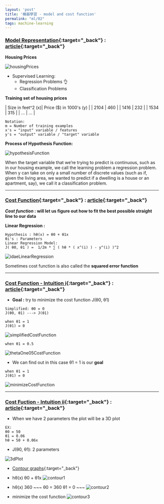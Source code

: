 ```yaml
---
layout: 'post'
title: '機器學習 - model and cost function'
permalink: "ml/02"
tags: machine-learning
---
```


### [Model Representation](https://www.coursera.org/learn/machine-learning/lecture/db3jS/model-representation){:target="_back"} : [article](https://www.coursera.org/learn/machine-learning/supplement/cRa2m/model-representation){:target="_back"}
>
__Housing Prices__
>
![housingPrices][housing-prices]
- Supervised Learning:
   - Regression Problems :ok_hand:
   - Classification Problems

>
__Training set of housing prices__
>
| Size in feet^2 (x)| Price ($) in 1000's (y) |
| 2104 | 460 |
| 1416 | 232 |
| 1534 | 315 |
| ... | ... |
>
~~~
Notation:
m = Number of training examples
x's = "input" variable / features
y's = "output" variable / "target" variable
~~~
> 
**Process of Hypothesis Function:**
>
![hypothesisFunction][hypothesis-function]
>
When the target variable that we’re trying to predict is continuous, such as in our housing example, we call the learning problem a regression problem. When y can take on only a small number of discrete values (such as if, given the living area, we wanted to predict if a dwelling is a house or an apartment, say), we call it a classification problem.

---
>

### [Cost Function](https://www.coursera.org/learn/machine-learning/lecture/rkTp3/cost-function){:target="_back"} : [article](https://www.coursera.org/learn/machine-learning/supplement/nhzyF/cost-function){:target="_back"}

>
   **_Cost function_ : will let us figure out how to fit the best possible straight line to our data**

>
__Linear Regression :__
~~~
Hypothesis : hθ(x) = θ0 + θ1x
θi's : Parameters
Linear Regression Model:
J( θ0, θ1 ) =  1/2m * ∑ ( hθ * ( x^(i) ) - y^(i) )^2
~~~
> 
![idaeLinearRegression][idea-linear-regression]
> 
Sometimes cost function is also called the __squared error function__

---
>

### [Cost Function - Intuition i](https://www.coursera.org/learn/machine-learning/lecture/N09c6/cost-function-intuition-i){:target="_back"} : [article](https://www.coursera.org/learn/machine-learning/supplement/u3qF5/cost-function-intuition-i){:target="_back"}

>
- __Goal :__ try to minimize the cost function J(θ0, θ1)
>
   ~~~
Simplified: θ0 = 0
J(θ0, θ1) ---> J(θ1)
~~~
~~~
when θ1 = 1
J(θ1) = 0
~~~
>
   ![simplifiedCostFunction][simplified-cost-function]
~~~
when θ1 = 0.5
~~~
   ![thetaOne05CostFunction][thetaOne0.5-cost-function]

>
- We can find out in this case θ1 = 1 is our **goal**
>
   ~~~
when θ1 = 1
J(θ1) = 0
~~~
>
   ![minimizeCostFunction][minimize-cost-function]

---
>

### [Cost Fuction - Intuition ii](https://www.coursera.org/learn/machine-learning/lecture/nwpe2/cost-function-intuition-ii){:target="_back"} : [article](https://www.coursera.org/learn/machine-learning/supplement/9SEeJ/cost-function-intuition-ii){:target="_back"}

> 
- When we have 2 parameters the plot will be a 3D plot 
>
   ~~~
EX:
θ0 = 50
θ1 = 0.06
hθ = 50 + 0.06x
~~~
>
- J(θ0, θ1): 2 parameters
>
![3dPlot][3d-plot]

>
- [Contour graphs][contour-maps]{:target="_back"}
>
   - hθ(x) θ0 + θ1x
   ![contour1][contour-1]
>
   - hθ(x) 360
    ~~~
θ0 = 360
θ1 = 0
    ~~~
 ![contour2][contour-2]
>
   - minimize the cost function 
   ![contour3][contour-3]




[housing-prices]: https://2.bp.blogspot.com/-hLzpkK0ki_0/Wnvx-hb-CbI/AAAAAAAAGr8/RUXx7lffmYE5KVobjun1wfiU3Tl5LqOSQCLcBGAs/s640/ml1.png

[hypothesis-function]: https://d3c33hcgiwev3.cloudfront.net/imageAssetProxy.v1/H6qTdZmYEeaagxL7xdFKxA_2f0f671110e8f7446bb2b5b2f75a8874_Screenshot-2016-10-23-20.14.58.png?expiry=1561075200000&hmac=rPmq4h26hvSz5mlGIVGUjaT-3hSCR8EchYPXzYUhBho

[idea-linear-regression]: https://d3c33hcgiwev3.cloudfront.net/imageAssetProxy.v1/R2YF5Lj3EeajLxLfjQiSjg_110c901f58043f995a35b31431935290_Screen-Shot-2016-12-02-at-5.23.31-PM.png?expiry=1561075200000&hmac=N2MOILik4blFUbiBiNchuggHJo5NKHonwtBFsoEjsj0

[simplified-cost-function]: https://d3c33hcgiwev3.cloudfront.net/imageAssetProxy.v1/_B8TJZtREea33w76dwnDIg_3e3d4433e32478f8df446d0b6da26c27_Screenshot-2016-10-26-00.57.56.png?expiry=1561075200000&hmac=rPoJzPHlAz6xqKjAb4ImFg--WfT7q0YQK7KYnsdoWMI

[thetaOne0.5-cost-function]: https://d3c33hcgiwev3.cloudfront.net/imageAssetProxy.v1/8guexptSEeanbxIMvDC87g_3d86874dfd37b8e3c53c9f6cfa94676c_Screenshot-2016-10-26-01.03.07.png?expiry=1561075200000&hmac=HTkKNTn8jsF4-DbUN_UsUCCTRMk3Jz0Zy8lF6EQSRsA

[minimize-cost-function]: https://d3c33hcgiwev3.cloudfront.net/imageAssetProxy.v1/fph0S5tTEeajtg5TyD0vYA_9b28bdfeb34b2d4914d0b64903735cf1_Screenshot-2016-10-26-01.09.05.png?expiry=1561075200000&hmac=_wEsB_lGth1Ho1v-nOLeTxse4d0xgSDzsSgodrVJNpA

[3d-plot]: https://raw.githubusercontent.com/ritchieng/machine-learning-stanford/master/w1_linear_regression_one_variable/2_params.png

[contour-maps]: https://www.khanacademy.org/math/multivariable-calculus/thinking-about-multivariable-function/ways-to-represent-multivariable-functions/a/contour-maps

[contour-1]: https://d3c33hcgiwev3.cloudfront.net/imageAssetProxy.v1/N2oKYp2wEeaVChLw2Vaaug_d4d1c5b1c90578b32a6672e3b7e4b3a4_Screenshot-2016-10-29-01.14.37.png?expiry=1561075200000&hmac=r213RUKcd82bE2AOw2ytVe_f3qy50dcujGQ8Uje7jlc

[contour-2]: https://d3c33hcgiwev3.cloudfront.net/imageAssetProxy.v1/26RZhJ34EeaiZBL80Yza_A_0f38a99c8ceb8aa5b90a5f12136fdf43_Screenshot-2016-10-29-01.14.57.png?expiry=1561075200000&hmac=IhZBNMef7-n9_ShygWGwlsIqTnlv1kDlitwQxny7UJw

[contour-3]: https://d3c33hcgiwev3.cloudfront.net/imageAssetProxy.v1/hsGgT536Eeai9RKvXdDYag_2a61803b5f4f86d4290b6e878befc44f_Screenshot-2016-10-29-09.59.41.png?expiry=1561075200000&hmac=f8KFeeyy011aptmEVuJ3jdmXlUl2_N0kEeU6ugVW71g
